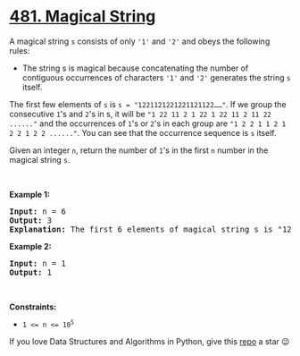 # [481. Magical String][title]

<p>A magical string <code>s</code> consists of only <code>'1'</code> and <code>'2'</code> and obeys the following rules:</p>
<ul>
<li>The string s is magical because concatenating the number of contiguous occurrences of characters <code>'1'</code> and <code>'2'</code> generates the string <code>s</code> itself.</li>
</ul>
<p>The first few elements of <code>s</code> is <code>s = "1221121221221121122……"</code>. If we group the consecutive <code>1</code>'s and <code>2</code>'s in s, it will be <code>"1 22 11 2 1 22 1 22 11 2 11 22 ......"</code> and the occurrences of <code>1</code>'s or <code>2</code>'s in each group are <code>"1 2 2 1 1 2 1 2 2 1 2 2 ......"</code>. You can see that the occurrence sequence is <code>s</code> itself.</p>
<p>Given an integer <code>n</code>, return the number of <code>1</code>'s in the first <code>n</code> number in the magical string <code>s</code>.</p>
<p> </p>
<p><strong>Example 1:</strong></p>
<pre><strong>Input:</strong> n = 6
<strong>Output:</strong> 3
<strong>Explanation:</strong> The first 6 elements of magical string s is "12211" and it contains three 1's, so return 3.
</pre>
<p><strong>Example 2:</strong></p>
<pre><strong>Input:</strong> n = 1
<strong>Output:</strong> 1
</pre>
<p> </p>
<p><strong>Constraints:</strong></p>
<ul>
<li><code>1 &lt;= n &lt;= 10<sup>5</sup></code></li>
</ul>


If you love Data Structures and Algorithms in Python, give this [repo][me] a star :wink:

[title]: https://leetcode.com/problems/magical-string
[me]: https://github.com/bumblebee211196/awesome-python-leetcode